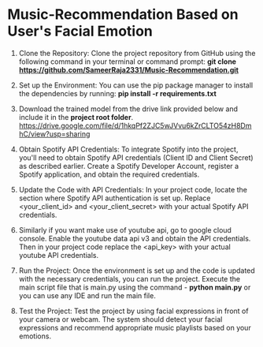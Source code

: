 # Music-Recommendation Based on User's Facial Emotion
1.	Clone the Repository:
Clone the project repository from GitHub using the following command in your terminal or command prompt:
**git clone https://github.com/SameerRaja2331/Music-Recommendation.git**

2.	Set up the Environment:
You can use the pip package manager to install the dependencies by running:
**pip install -r requirements.txt**

3.	Download the trained model from the drive link provided below and include it in the **project root folder**.
https://drive.google.com/file/d/1hkqPf2ZJC5wJVvu6kZrCLTO54zH8DmhC/view?usp=sharing

4.	Obtain Spotify API Credentials:
To integrate Spotify into the project, you'll need to obtain Spotify API credentials (Client ID and Client Secret) as described earlier. Create a Spotify Developer Account, register a Spotify application, and obtain the required credentials. 

5.	Update the Code with API Credentials:
In your project code, locate the section where Spotify API authentication is set up. Replace <your_client_id> and <your_client_secret> with your actual Spotify API credentials.

6.	Similarly if you want make use of youtube api, go to google cloud console. Enable the youtube data api v3 and obtain the API credentials. Then in your project code replace the <api_key> with your actual youtube API credentials.

7.	Run the Project:
Once the environment is set up and the code is updated with the necessary credentials, you can run the project. Execute the main script file that is main.py using the command -
**python main.py** or you can use any IDE and run the main file.

8.	Test the Project:
Test the project by using facial expressions in front of your camera or webcam. The system should detect your facial expressions and recommend appropriate music playlists based on your emotions.
